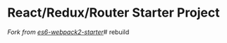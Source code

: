 # React/Redux/Router Starter Project


*Fork from [es6-webpack2-starter](https://github.com/micooz/es6-webpack2-starter)*#   r e b u i l d  
 